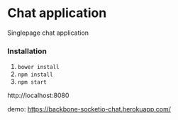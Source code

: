 # Chat application
Singlepage chat application

### Installation
1. `bower install`
2. `npm install`
3. `npm start`

http://localhost:8080

demo: https://backbone-socketio-chat.herokuapp.com/
